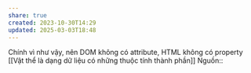 ```yaml
---
share: true
created: 2023-10-30T14:29
updated: 2025-03-03T18:48
---
```

Chính vì như vậy, nên DOM không có attribute, HTML không có property
[[Vật thể là dạng dữ liệu có những thuộc tính thành phần]]
Nguồn:: 
